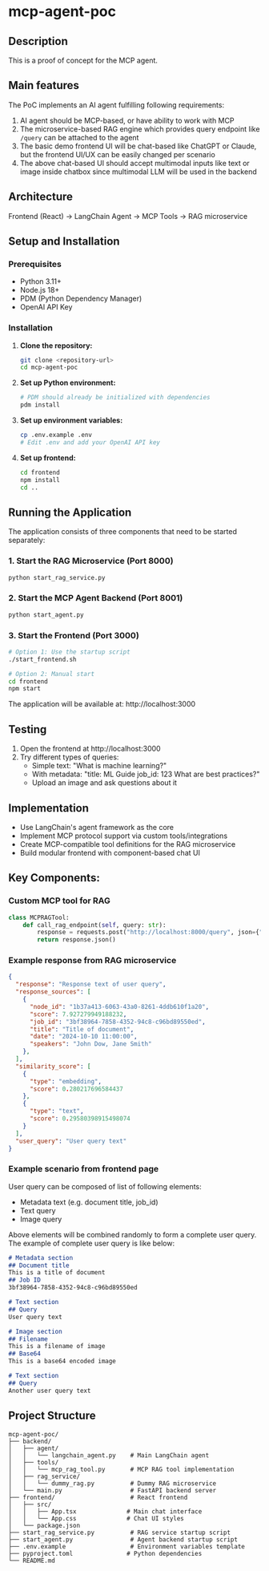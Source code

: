 # mcp-agent-poc

## Description

This is a proof of concept for the MCP agent.

## Main features

The PoC implements an AI agent fulfilling following requirements:

1. AI agent should be MCP-based, or have ability to work with MCP
2. The microservice-based RAG engine which provides query endpoint like `/query` can be attached to the agent
3. The basic demo frontend UI will be chat-based like ChatGPT or Claude, but the frontend UI/UX can be easily changed per scenario
4. The above chat-based UI should accept multimodal inputs like text or image inside chatbox since multimodal LLM will be used in the backend

## Architecture

Frontend (React) -> LangChain Agent -> MCP Tools -> RAG microservice

## Setup and Installation

### Prerequisites
- Python 3.11+
- Node.js 18+
- PDM (Python Dependency Manager)
- OpenAI API Key

### Installation

1. **Clone the repository:**
   ```bash
   git clone <repository-url>
   cd mcp-agent-poc
   ```

2. **Set up Python environment:**
   ```bash
   # PDM should already be initialized with dependencies
   pdm install
   ```

3. **Set up environment variables:**
   ```bash
   cp .env.example .env
   # Edit .env and add your OpenAI API key
   ```

4. **Set up frontend:**
   ```bash
   cd frontend
   npm install
   cd ..
   ```

## Running the Application

The application consists of three components that need to be started separately:

### 1. Start the RAG Microservice (Port 8000)
```bash
python start_rag_service.py
```

### 2. Start the MCP Agent Backend (Port 8001)
```bash
python start_agent.py
```

### 3. Start the Frontend (Port 3000)
```bash
# Option 1: Use the startup script
./start_frontend.sh

# Option 2: Manual start
cd frontend
npm start
```

The application will be available at: http://localhost:3000

## Testing

1. Open the frontend at http://localhost:3000
2. Try different types of queries:
   - Simple text: "What is machine learning?"
   - With metadata: "title: ML Guide job_id: 123 What are best practices?"
   - Upload an image and ask questions about it

## Implementation

- Use LangChain's agent framework as the core
- Implement MCP protocol support via custom tools/integrations
- Create MCP-compatible tool definitions for the RAG microservice
- Build modular frontend with component-based chat UI

## Key Components:

### Custom MCP tool for RAG
```Python
class MCPRAGTool:
    def call_rag_endpoint(self, query: str):
        response = requests.post("http://localhost:8000/query", json={"query": query})
        return response.json()
```
### Example response from RAG microservice
```json
{
  "response": "Response text of user query",
  "response_sources": [
    {
      "node_id": "1b37a413-6063-43a0-8261-4ddb610f1a20",
      "score": 7.927279949188232,
      "job_id": "3bf38964-7858-4352-94c8-c96bd89550ed",
      "title": "Title of document",
      "date": "2024-10-10 11:00:00",
      "speakers": "John Dow, Jane Smith"
    },
  ],
  "similarity_score": [
    {
      "type": "embedding",
      "score": 0.280217696584437
    },
    {
      "type": "text",
      "score": 0.29580398915498074
    }
  ],
  "user_query": "User query text"
}
```

### Example scenario from frontend page

User query can be composed of list of following elements:
- Metadata text (e.g. document title, job_id)
- Text query
- Image query

Above elements will be combined randomly to form a complete user query.
The example of complete user query is like below:

```Markdown
# Metadata section
## Document title
This is a title of document
## Job ID
3bf38964-7858-4352-94c8-c96bd89550ed

# Text section
## Query
User query text

# Image section
## Filename
This is a filename of image
## Base64
This is a base64 encoded image

# Text section
## Query
Another user query text
```

## Project Structure

```
mcp-agent-poc/
├── backend/
│   ├── agent/
│   │   └── langchain_agent.py    # Main LangChain agent
│   ├── tools/
│   │   └── mcp_rag_tool.py       # MCP RAG tool implementation
│   ├── rag_service/
│   │   └── dummy_rag.py          # Dummy RAG microservice
│   └── main.py                   # FastAPI backend server
├── frontend/                     # React frontend
│   ├── src/
│   │   ├── App.tsx              # Main chat interface
│   │   └── App.css              # Chat UI styles
│   └── package.json
├── start_rag_service.py          # RAG service startup script
├── start_agent.py                # Agent backend startup script
├── .env.example                  # Environment variables template
├── pyproject.toml               # Python dependencies
└── README.md
```

